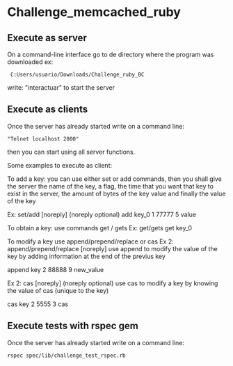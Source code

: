 # Challenge_memcached_ruby

## Execute as server
On a command-line interface go to de directory where the program was downloaded 
ex:
```
 C:Users/usuario/Downloads/Challenge_ruby_BC
```

write: "interactuar" to start the server
	
## Execute as clients

Once the server has already started write on a command line:
```
"Telnet localhost 2000"
```
then you can start using all server functions.

Some examples to execute as client:


To add a key: you can use either set or add commands, then you shall give the server the name of the key, a flag, the time that you want that key to exist in the server, the amount of bytes of the key value and finally the value of the key

Ex: set/add [noreply] (noreply optional) add key_0 1 77777 5 value

To obtain a key: use commands get / gets Ex: get/gets get key_0

To modify a key use append/prepend/replace or cas Ex 2: append/prepend/replace [noreply] use append to modify the value of the key by adding information at the end of the previus key

append key 2 88888 9 new_value

Ex 2: cas [noreply] (noreply optional) use cas to modify a key by knowing the value of cas (unique to the key)

cas key 2 5555 3 cas
	
## Execute tests with rspec gem
 Once the server has already started write on a command line:

```
rspec spec/lib/challenge_test_rspec.rb

```


